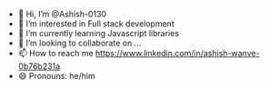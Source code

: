 - 👋 Hi, I’m @Ashish-0130
- 👀 I’m interested in Full stack development
- 🌱 I’m currently learning Javascript libraries
- 💞️ I’m looking to collaborate on ...
- 📫 How to reach me https://www.linkedin.com/in/ashish-wanve-0b76b231a
- 😄 Pronouns: he/him
<!---
Ashish-0130/Ashish-0130 is a ✨ special ✨ repository because its `README.md` (this file) appears on your GitHub profile.
You can click the Preview link to take a look at your changes.
--->
